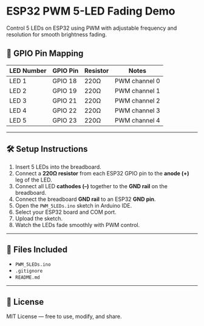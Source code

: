 # ESP32 PWM 5-LED Fading Demo

Control 5 LEDs on ESP32 using PWM with adjustable frequency and resolution for smooth brightness fading.


## 🔌 GPIO Pin Mapping

| LED Number | GPIO Pin | Resistor | Notes                  |
|------------|----------|----------|------------------------|
| LED 1      | GPIO 18  | 220Ω     | PWM channel 0          |
| LED 2      | GPIO 19  | 220Ω     | PWM channel 1          |
| LED 3      | GPIO 21  | 220Ω     | PWM channel 2          |
| LED 4      | GPIO 22  | 220Ω     | PWM channel 3          |
| LED 5      | GPIO 23  | 220Ω     | PWM channel 4          |

---

## 🛠️ Setup Instructions

1. Insert 5 LEDs into the breadboard.  
2. Connect a **220Ω resistor** from each ESP32 GPIO pin to the **anode (+)** leg of the LED.  
3. Connect all LED **cathodes (–)** together to the **GND rail** on the breadboard.  
4. Connect the breadboard **GND rail** to an ESP32 **GND pin**.  
5. Open the `PWM_5LEDs.ino` sketch in Arduino IDE.  
6. Select your ESP32 board and COM port.  
7. Upload the sketch.  
8. Watch the LEDs fade smoothly with PWM control.

---

## 📁 Files Included

- `PWM_5LEDs.ino`  
- `.gitignore`  
- `README.md`

---

## 📃 License

MIT License — free to use, modify, and share.
